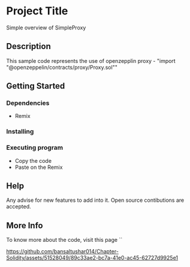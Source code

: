 # Project Title

Simple overview of SimpleProxy

## Description

This sample code represents the use of openzepplin proxy - "import "@openzeppelin/contracts/proxy/Proxy.sol""

## Getting Started

### Dependencies

* Remix


### Installing


### Executing program

* Copy the code
* Paste on the Remix

## Help

Any advise for new features to add into it. Open source contibutions are accepted. 


## More Info 

To know more about the code, visit this page ``

https://github.com/bansaltushar014/Chapter-Solidity/assets/51528049/89c33ae2-bc7a-41e0-ac45-62727d9925e1

